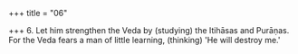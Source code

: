 +++
title = "06"

+++
6. Let him strengthen the Veda by (studying) the Itihāsas and Purāṇas. For the Veda fears a man of little learning, (thinking) 'He will destroy me.'
